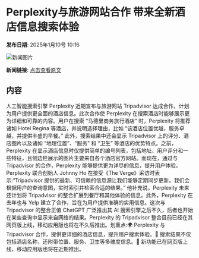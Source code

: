 # ​Perplexity与旅游网站合作 带来全新酒店信息搜索体验

**发布日期**: 2025年1月10号 10:16

![新闻图片](https://upload.chinaz.com/2025/0110/6387210095585737737229651.png)

**新闻链接**: [点击查看原文](https://www.aibase.com/zh/news/14615)

## 内容

人工智能搜索引擎 Perplexity 近期宣布与旅游网站 Tripadvisor 达成合作，计划为用户提供更全面的酒店信息。此次合作使 Perplexity 在搜索酒店时能够展示更为详细和可靠的内容。用户在搜索 “马德里商务旅行酒店” 时，Perplexity 将推荐诸如 Hotel Regina 等酒店，并说明选择理由，比如 “该酒店位置优越，服务卓越，并提供丰盛的早餐。” 此外，搜索结果中还会显示 Tripadvisor 上的评分、酒店图片以及诸如 “地理位置”、“服务” 和 “卫生” 等酒店的优势特点。之前，Perplexity 在显示酒店信息时仅提供简单的编号列表，包括地址、用户评分和一些特征，且侧边栏展示的图片主要来自各个酒店官方网站。而现在，通过与 Tripadvisor 的合作，Perplexity 能够提供更为详尽的信息，提升用户体验。Perplexity 联合创始人 Johnny Ho 在接受《The Verge》采访时表示:“Tripadvisor 提供的最新、可信赖的信息源让我们能够定期同步更新。我们会根据用户的查询意图，实时索引并检索合适的结果。” 他补充说，Perplexity 未来还计划将 Tripadvisor 的整合扩展到餐厅和其他体验的信息。此外，Perplexity 在去年也与 Yelp 建立了合作，旨在为用户提供准确的实用信息。这次与 Tripadvisor 的整合正值 ChatGPT 广泛推出其 AI 搜索引擎之后不久，后者也开始在某些查询中显示来自网络的结果。Perplexity 的 Tripadvisor 整合目前已经在其网页版上线，移动应用版也将在不久后推出。划重点:🌍 Perplexity 与 Tripadvisor 合作，提供更详细的酒店信息，提升用户搜索体验。🏨 搜索结果不仅包括酒店名称，还附带位置、服务、卫生等多维度信息。📱 新功能已在网页版上线，移动应用版也将在近期推出。
